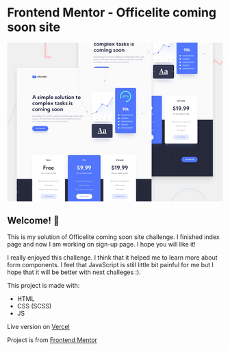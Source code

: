 # Frontend Mentor - Officelite coming soon site

![Design preview for the Officelite coming soon site coding challenge](./preview.jpg)

## Welcome! 👋


This is my solution of Officelite coming soon site challenge. I finished index page and now I am working on sign-up page. I hope you will like it!

I really enjoyed this challenge. I think that it helped me to learn more about form components. I feel that JavaScript is still little bit painful for me but I hope that it will be better with next challeges :).

This project is made with:
- HTML
- CSS (SCSS)
- JS

Live version on [Vercel](https://fm-officelite-coming-soon-site.vercel.app/)

Project is from [Frontend Mentor](https://www.frontendmentor.io/challenges/officelite-coming-soon-site-M4DIPNz8g/hub/officelite-coming-soon-page-sass-mobile-first-cT6ixCjip)
